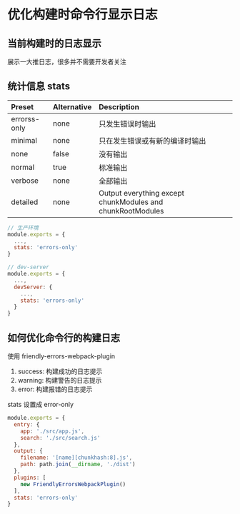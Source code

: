 # 优化构建时命令行显示日志

## 当前构建时的日志显示

展示一大推日志，很多并不需要开发者关注

## 统计信息 stats

|Preset|Alternative|Description|
|:---|:---|:---|
|errorss-only|none|只发生错误时输出|
|minimal| none| 只在发生错误或有新的编译时输出|
|none | false | 没有输出 |
| normal | true | 标准输出 |
| verbose | none | 全部输出 |
|detailed | none | Output everything except chunkModules and chunkRootModules |

```javascript
// 生产环境
module.exports = {
  ...,
  stats: 'errors-only'
}

// dev-server
module.exports = {
  ...,
  devServer: {
    ...,
    stats: 'errors-only'
  }
}
```

## 如何优化命令行的构建日志

使用 friendly-errors-webpack-plugin

1. success: 构建成功的日志提示
1. warning: 构建警告的日志提示
1. error: 构建报错的日志提示

stats 设置成 error-only

```javascript
module.exports = {
  entry: {
    app: './src/app.js',
    search: './src/search.js'
  },
  output: {
    filename: '[name][chunkhash:8].js',
    path: path.join(__dirname, './dist')
  },
  plugins: [
    new FriendlyErrorsWebpackPlugin()
  ],
  stats: 'errors-only'
}
```
